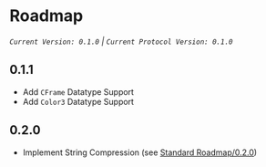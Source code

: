# Roadmap

_`Current Version: 0.1.0` | `Current Protocol Version: 0.1.0`_

## 0.1.1

- Add `CFrame` Datatype Support
- Add `Color3` Datatype Support

## 0.2.0

- Implement String Compression (see [Standard Roadmap/0.2.0](https://github.com/Conglomeration/About/blob/main/README.md#020))
